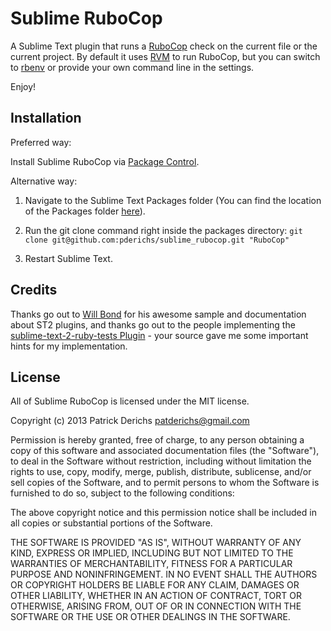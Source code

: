 # Sublime RuboCop

A Sublime Text plugin that runs a [RuboCop](https://github.com/bbatsov/rubocop) check on the current file or the current project. By default it uses [RVM](https://rvm.io/) to run RuboCop, but you can switch to [rbenv](https://github.com/sstephenson/rbenv) or provide your own command line in the settings.

Enjoy!

## Installation

Preferred way:

Install Sublime RuboCop via [Package Control](http://wbond.net/sublime_packages/package_control).

Alternative way:

1. Navigate to the Sublime Text Packages folder (You can find the location of the Packages folder [here](http://docs.sublimetext.info/en/latest/basic_concepts.html#the-data-directory)).

2. Run the git clone command right inside the packages directory: `git clone git@github.com:pderichs/sublime_rubocop.git "RuboCop"`

3. Restart Sublime Text.

## Credits

Thanks go out to [Will Bond](https://github.com/wbond) for his awesome sample and documentation about ST2 plugins, and thanks go out to the people implementing the [sublime-text-2-ruby-tests Plugin](https://github.com/maltize/sublime-text-2-ruby-tests) - your source gave me some important hints for my implementation.

## License

All of Sublime RuboCop is licensed under the MIT license.

  Copyright (c) 2013 Patrick Derichs <patderichs@gmail.com>

  Permission is hereby granted, free of charge, to any person obtaining a copy
  of this software and associated documentation files (the "Software"), to deal
  in the Software without restriction, including without limitation the rights
  to use, copy, modify, merge, publish, distribute, sublicense, and/or sell
  copies of the Software, and to permit persons to whom the Software is
  furnished to do so, subject to the following conditions:

  The above copyright notice and this permission notice shall be included in
  all copies or substantial portions of the Software.

  THE SOFTWARE IS PROVIDED "AS IS", WITHOUT WARRANTY OF ANY KIND, EXPRESS OR
  IMPLIED, INCLUDING BUT NOT LIMITED TO THE WARRANTIES OF MERCHANTABILITY,
  FITNESS FOR A PARTICULAR PURPOSE AND NONINFRINGEMENT. IN NO EVENT SHALL THE
  AUTHORS OR COPYRIGHT HOLDERS BE LIABLE FOR ANY CLAIM, DAMAGES OR OTHER
  LIABILITY, WHETHER IN AN ACTION OF CONTRACT, TORT OR OTHERWISE, ARISING FROM,
  OUT OF OR IN CONNECTION WITH THE SOFTWARE OR THE USE OR OTHER DEALINGS IN
  THE SOFTWARE.
